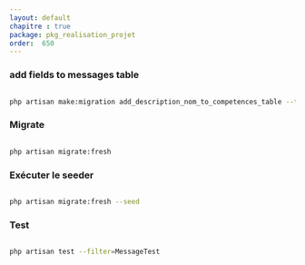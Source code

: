 ```yaml
---
layout: default
chapitre : true
package: pkg_realisation_projet
order:  650
---
```


### add fields to messages table 


````bash

php artisan make:migration add_description_nom_to_competences_table --table=competences

````

### Migrate


````bash

php artisan migrate:fresh

````
### Exécuter le seeder

````bash

php artisan migrate:fresh --seed 

```` 

### Test

````bash

php artisan test --filter=MessageTest 

```` 


